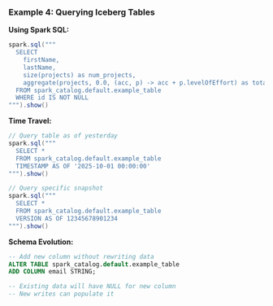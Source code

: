 ### Example 4: Querying Iceberg Tables

**Using Spark SQL:**

```scala
spark.sql("""
  SELECT
    firstName,
    lastName,
    size(projects) as num_projects,
    aggregate(projects, 0.0, (acc, p) -> acc + p.levelOfEffort) as total_effort
  FROM spark_catalog.default.example_table
  WHERE id IS NOT NULL
""").show()
```

**Time Travel:**

```scala
// Query table as of yesterday
spark.sql("""
  SELECT *
  FROM spark_catalog.default.example_table
  TIMESTAMP AS OF '2025-10-01 00:00:00'
""").show()

// Query specific snapshot
spark.sql("""
  SELECT *
  FROM spark_catalog.default.example_table
  VERSION AS OF 12345678901234
""").show()
```

**Schema Evolution:**

```sql
-- Add new column without rewriting data
ALTER TABLE spark_catalog.default.example_table
ADD COLUMN email STRING;

-- Existing data will have NULL for new column
-- New writes can populate it
```
